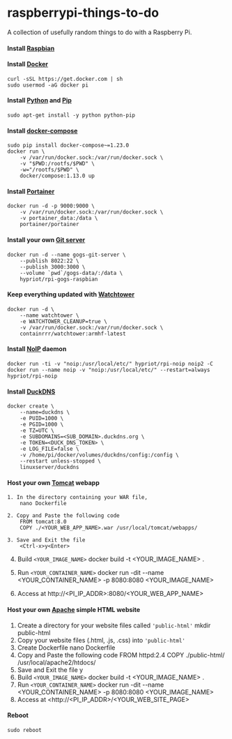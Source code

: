 # raspberrypi-things-to-do

A collection of usefully random things to do with a Raspberry Pi.

#### Install [Raspbian](https://www.raspberrypi.org/downloads/raspbian/)

#### Install [Docker](https://www.docker.com/)
    curl -sSL https://get.docker.com | sh
    sudo usermod -aG docker pi

#### Install [Python](https://www.python.org/) and [Pip](https://www.pypa.io)
    sudo apt-get install -y python python-pip

#### Install [docker-compose](https://docs.docker.com/compose/)
    sudo pip install docker-compose~=1.23.0
    docker run \
        -v /var/run/docker.sock:/var/run/docker.sock \
        -v "$PWD:/rootfs/$PWD" \
        -w="/rootfs/$PWD" \
        docker/compose:1.13.0 up

#### Install [Portainer](https://www.portainer.io/)
    docker run -d -p 9000:9000 \
        -v /var/run/docker.sock:/var/run/docker.sock \
        -v portainer_data:/data \
        portainer/portainer

#### Install your own [Git server](https://gogs.io/)
    docker run -d --name gogs-git-server \
        --publish 8022:22 \
        --publish 3000:3000 \
        --volume `pwd`/gogs-data/:/data \
        hypriot/rpi-gogs-raspbian

#### Keep everything updated with [Watchtower](https://containrrr.github.io/watchtower/)
    docker run -d \
        --name watchtower \
        -e WATCHTOWER_CLEANUP=true \
        -v /var/run/docker.sock:/var/run/docker.sock \
        containrrr/watchtower:armhf-latest

#### Install [NoIP](https://www.noip.com/) daemon
    docker run -ti -v "noip:/usr/local/etc/" hypriot/rpi-noip noip2 -C
    docker run --name noip -v "noip:/usr/local/etc/" --restart=always hypriot/rpi-noip

#### Install [DuckDNS](https://www.duckdns.org/)
    docker create \
        --name=duckdns \
        -e PUID=1000 \
        -e PGID=1000 \
        -e TZ=UTC \
        -e SUBDOMAINS=<SUB_DOMAIN>.duckdns.org \
        -e TOKEN=<DUCK_DNS_TOKEN> \
        -e LOG_FILE=false \
        -v /home/pi/docker/volumes/duckdns/config:/config \
        --restart unless-stopped \
        linuxserver/duckdns

#### Host your own [Tomcat](https://hub.docker.com/_/tomcat) webapp

    1. In the directory containing your WAR file,
        nano Dockerfile

    2. Copy and Paste the following code
        FROM tomcat:8.0
        COPY ./<YOUR_WEB_APP_NAME>.war /usr/local/tomcat/webapps/

    3. Save and Exit the file
        <Ctrl-x>y<Enter>

4. Build `<YOUR_IMAGE_NAME>`
        docker build -t <YOUR_IMAGE_NAME> .

5. Run `<YOUR_CONTAINER_NAME>`
        docker run -dit --name <YOUR_CONTAINER_NAME> -p 8080:8080 <YOUR_IMAGE_NAME>

6. Access at
        http://<PI_IP_ADDR>:8080/<YOUR_WEB_APP_NAME>

#### Host your own [Apache](https://hub.docker.com/_/httpd) simple HTML website

1. Create a directory for your website files called `'public-html'`
        mkdir public-html
2. Copy your website files (.html, .js, .css) into `'public-html'`
3. Create Dockerfile
        nano Dockerfile
4. Copy and Paste the following code
        FROM httpd:2.4
        COPY ./public-html/ /usr/local/apache2/htdocs/
5. Save and Exit the file
        <Ctrl-x>y<Enter>
6. Build `<YOUR_IMAGE_NAME>`
        docker build -t <YOUR_IMAGE_NAME> .
7. Run `<YOUR_CONTAINER_NAME>`
        docker run -dit --name <YOUR_CONTAINER_NAME> -p 8080:8080 <YOUR_IMAGE_NAME>
8. Access at
        <http://<PI_IP_ADDR>/<YOUR_WEB_SITE_PAGE>

#### Reboot
    sudo reboot
